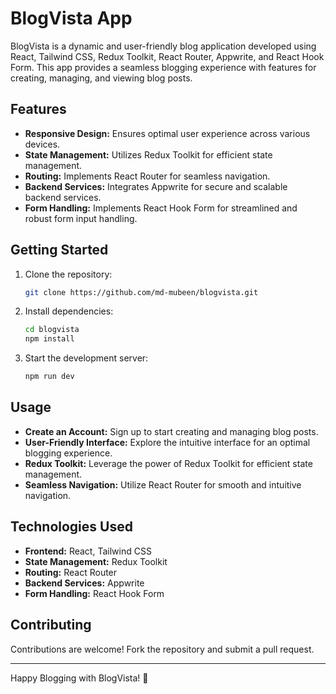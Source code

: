# BlogVista App
BlogVista is a dynamic and user-friendly blog application developed using React, Tailwind CSS, Redux Toolkit, React Router, Appwrite, and React Hook Form. This app provides a seamless blogging experience with features for creating, managing, and viewing blog posts.

## Features

- **Responsive Design:** Ensures optimal user experience across various devices.
- **State Management:** Utilizes Redux Toolkit for efficient state management.
- **Routing:** Implements React Router for seamless navigation.
- **Backend Services:** Integrates Appwrite for secure and scalable backend services.
- **Form Handling:** Implements React Hook Form for streamlined and robust form input handling.

## Getting Started

1. Clone the repository:

   ```bash
   git clone https://github.com/md-mubeen/blogvista.git

2. Install dependencies:

   ```bash
   cd blogvista
   npm install

 3. Start the development server:
    ```bash
    npm run dev

## Usage

- **Create an Account:** Sign up to start creating and managing blog posts.
- **User-Friendly Interface:** Explore the intuitive interface for an optimal blogging experience.
- **Redux Toolkit:** Leverage the power of Redux Toolkit for efficient state management.
- **Seamless Navigation:** Utilize React Router for smooth and intuitive navigation.

## Technologies Used

- **Frontend:** React, Tailwind CSS
- **State Management:** Redux Toolkit
- **Routing:** React Router
- **Backend Services:** Appwrite
- **Form Handling:** React Hook Form

## Contributing

Contributions are welcome! Fork the repository and submit a pull request.

---

Happy Blogging with BlogVista! 🚀
    
     
